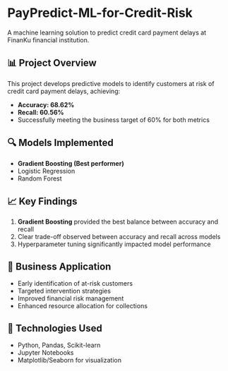 # PayPredict-ML-for-Credit-Risk

A machine learning solution to predict credit card payment delays at FinanKu financial institution.

## 📊 Project Overview

This project develops predictive models to identify customers at risk of credit card payment delays, achieving:
- **Accuracy: 68.62%**
- **Recall: 60.56%**
- Successfully meeting the business target of 60% for both metrics

## 🔍 Models Implemented

- **Gradient Boosting (Best performer)**
- Logistic Regression
- Random Forest

## 📈 Key Findings

1. **Gradient Boosting** provided the best balance between accuracy and recall
2. Clear trade-off observed between accuracy and recall across models
3. Hyperparameter tuning significantly impacted model performance

## 💼 Business Application

- Early identification of at-risk customers
- Targeted intervention strategies
- Improved financial risk management
- Enhanced resource allocation for collections

## 🚀 Technologies Used

- Python, Pandas, Scikit-learn
- Jupyter Notebooks
- Matplotlib/Seaborn for visualization
